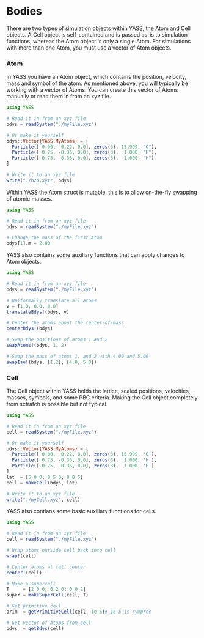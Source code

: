 # Bodies

There are two types of simulation objects within YASS, the Atom and Cell objects. A Cell object is self-contained and is passed as-is to simulation functions, whereas the Atom object is only a single Atom. For simulations with more than one Atom, you must use a vector of Atom objects.

### Atom

In YASS you have an Atom object, which contains the position, velocity, mass and symbol of the atom. As mentioned above, you will typically be working with a vector of Atoms. You can create this vector of Atoms manually or read them in from an xyz file.

```julia
using YASS

# Read it in from an xyz file
bdys = readSystem("./myFile.xyz")

# Or make it yourself
bdys::Vector{YASS.MyAtoms} = [
  Particle([ 0.00,  0.22, 0.0], zeros(3), 15.999, "O"),
  Particle([ 0.75, -0.36, 0.0], zeros(3),  1.000, "H"),
  Particle([-0.75, -0.36, 0.0], zeros(3),  1.000, "H")
]

# Write it to an xyz file
write("./h2o.xyz", bdys)
```

Within YASS the Atom struct is mutable, this is to allow on-the-fly swapping of atomic masses. 

```julia
using YASS

# Read it in from an xyz file
bdys = readSystem("./myFile.xyz")

# Change the mass of the first Atom
bdys[1].m = 2.00
```

YASS also contains some auxiliary functions that can apply changes to Atom objects.

```julia
using YASS

# Read it in from an xyz file
bdys = readSystem("./myFile.xyz")

# Uniformally translate all atoms
v = [1.0, 0.0, 0.0]
translateBdys!(bdys, v)

# Center the atoms about the center-of-mass
centerBdys!(bdys)

# Swap the positions of atoms 1 and 2
swapAtoms!(bdys, 1, 2)

# Swap the mass of atoms 1, and 2 with 4.00 and 5.00
swapIso!(bdys, [1,2], [4.0, 5.0])
```

### Cell

The Cell object within YASS holds the lattice, scaled positions, velocities, masses, symbols, and some PBC criteria. Making the Cell object completely from sctratch is possible but not typical. 

```julia
using YASS

# Read it in from an xyz file
cell = readSystem("./myFile.xyz")

# Or make it yourself
bdys::Vector{YASS.MyAtoms} = [
  Particle([ 0.00,  0.22, 0.0], zeros(3), 15.999, 'O'),
  Particle([ 0.75, -0.36, 0.0], zeros(3),  1.000, 'H'),
  Particle([-0.75, -0.36, 0.0], zeros(3),  1.000, 'H')
]
lat  = [5 0 0; 0 5 0; 0 0 5]
cell = makeCell(bdys, lat)

# Write it to an xyz file
write("./myCell.xyz", cell)
```

YASS also contians some basic auxiliary functions for cells. 

```julia
using YASS

# Read it in from an xyz file
cell = readSystem("./myFile.xyz")

# Wrap atoms outside cell back into cell
wrap!(cell)

# Center atoms at cell center
center!(cell)

# Make a supercell
T     = [2 0 0; 0 2 0; 0 0 2]
super = makeSuperCell(cell, T)

# Get primitive cell
prim  = getPrimitiveCell(cell, 1e-5)# 1e-5 is symprec

# Get vector of Atoms from cell
bdys  = getBdys(cell)
```